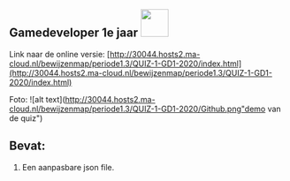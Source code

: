 ## Gamedeveloper 1e jaar <img src="https://www.ma-web.nl/static/vector/Logo_blok.svg"  width=50>
Link naar de online versie: [http://30044.hosts2.ma-cloud.nl/bewijzenmap/periode1.3/QUIZ-1-GD1-2020/index.html](http://30044.hosts2.ma-cloud.nl/bewijzenmap/periode1.3/QUIZ-1-GD1-2020/index.html)

Foto: 
![alt text](http://30044.hosts2.ma-cloud.nl/bewijzenmap/periode1.3/QUIZ-1-GD1-2020/Github.png"demo van de quiz")
## Bevat:
1. Een aanpasbare json file.
